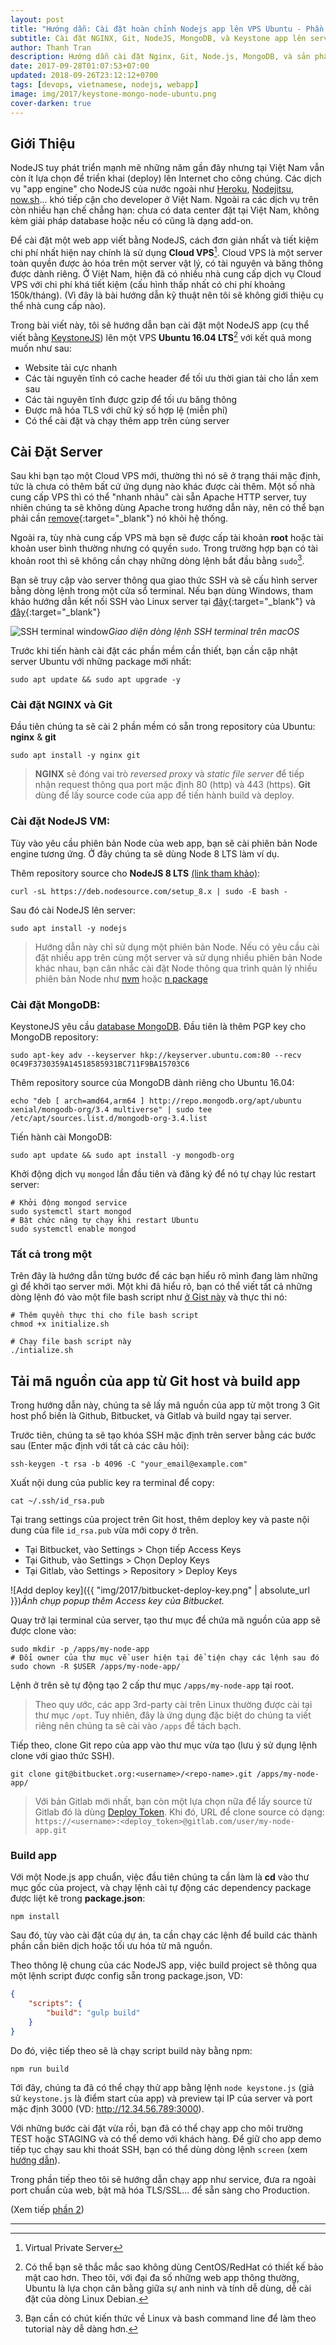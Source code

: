 ```yaml
---
layout: post
title: "Hướng dẫn: Cài đặt hoàn chỉnh Nodejs app lên VPS Ubuntu - Phần 1"
subtitle: Cài đặt NGINX, Git, NodeJS, MongoDB, và Keystone app lên server Ubuntu 16.04 LTS
author: Thanh Tran
description: Hướng dẫn cài đặt Nginx, Git, Node.js, MongoDB, và sản phẩm viết bằng Keystone.js lên server Ubuntu 16.04 LTS
date: 2017-09-28T01:07:53+07:00
updated: 2018-09-26T23:12:12+0700
tags: [devops, vietnamese, nodejs, webapp]
image: img/2017/keystone-mongo-node-ubuntu.png
cover-darken: true
---
```


## Giới Thiệu

NodeJS tuy phát triển mạnh mẽ những năm gần đây nhưng tại Việt Nam vẫn còn ít lựa chọn để triển khai (deploy) lên Internet cho công chúng. Các dịch vụ "app engine" cho NodeJS của nước ngoài như [Heroku](https://www.heroku.com/), [Nodejitsu](https://nodejitsu.com/), [now.sh](https://zeit.co/now)... khó tiếp cận cho developer ở Việt Nam. Ngoài ra các dịch vụ trên còn nhiều hạn chế chẳng hạn: chưa có data center đặt tại Việt Nam, không kèm giải pháp database hoặc nếu có cũng là dạng add-on.

Để cài đặt một web app viết bằng NodeJS, cách đơn giản nhất và tiết kiệm chi phí nhất hiện nay chính là sử dụng **Cloud VPS**[^1]. Cloud VPS là một server toàn quyền được ảo hóa trên một server vật lý, có tài nguyên và băng thông được dành riêng. Ở Việt Nam, hiện đã có nhiều nhà cung cấp dịch vụ Cloud VPS với chi phí khá tiết kiệm (cấu hình thấp nhất có chi phí khoảng 150k/tháng). (Vì đây là bài hướng dẫn kỹ thuật nên tôi sẽ không giới thiệu cụ thể nhà cung cấp nào).

Trong bài viết này, tôi sẽ hướng dẫn bạn cài đặt một NodeJS app (cụ thể viết bằng [KeystoneJS](http://keystonejs.com/)) lên một VPS **Ubuntu 16.04 LTS**[^2] với kết quả mong muốn như sau:

- Website tải cực nhanh
- Các tài nguyên tĩnh có cache header để tối ưu thời gian tải cho lần xem sau
- Các tài nguyên tĩnh được gzip để tối ưu băng thông
- Được mã hóa TLS với chữ ký số hợp lệ (miễn phí)
- Có thể cài đặt và chạy thêm app trên cùng server

## Cài Đặt Server

Sau khi bạn tạo một Cloud VPS mới, thường thì nó sẽ ở trạng thái mặc định, tức là chưa có thêm bất cứ ứng dụng nào khác được cài thêm. Một số nhà cung cấp VPS thì có thể "nhanh nhảu" cài sẵn Apache HTTP server, tuy nhiên chúng ta sẽ không dùng Apache trong hướng dẫn này, nên có thể bạn phải cần [remove](https://askubuntu.com/questions/176964/permanently-removing-apache2){:target="_blank"} nó khỏi hệ thống.

Ngoài ra, tùy nhà cung cấp VPS mà bạn sẽ được cấp tài khoản **root** hoặc tài khoản user bình thường nhưng có quyền `sudo`. Trong trường hợp bạn có tài khoản root thì sẽ không cần chạy những dòng lệnh bắt đầu bằng `sudo`[^3].

Bạn sẽ truy cập vào server thông qua giao thức SSH và sẽ cấu hình server bằng dòng lệnh trong một cửa sổ terminal. Nếu bạn dùng Windows, tham khảo hướng dẫn kết nối SSH vào Linux server tại [đây](https://support.rackspace.com/how-to/connecting-to-linux-from-windows-by-using-putty/){:target="_blank"} và [đây](http://www.wikihow.com/SSH-to-a-Server){:target="_blank"}

![SSH terminal window](/img/2017/ssh-terminal-macos.png)_Giao diện dòng lệnh SSH terminal trên macOS_

Trước khi tiến hành cài đặt các phần mềm cần thiết, bạn cần cập nhật server Ubuntu với những package mới nhất:

```shell
sudo apt update && sudo apt upgrade -y
```

### Cài đặt NGINX và Git

Đầu tiên chúng ta sẽ cài 2 phần mềm có sẵn trong repository của Ubuntu: **nginx** & **git**

```shell
sudo apt install -y nginx git
```

> **NGINX** sẽ đóng vai trò _reversed proxy_ và _static file server_ để tiếp nhận request thông qua port mặc định 80 (http) và 443 (https). **Git** dùng để lấy source code của app để tiến hành build và deploy.

### Cài đặt NodeJS VM:

Tùy vào yêu cầu phiên bản Node của web app, bạn sẽ cài phiên bản Node engine tương ứng. Ở đây chúng ta sẽ dùng Node 8 LTS làm ví dụ.

Thêm repository source cho **NodeJS 8 LTS** [(link tham khảo)](https://nodejs.org/en/download/package-manager/#debian-and-ubuntu-based-linux-distributions):

```shell
curl -sL https://deb.nodesource.com/setup_8.x | sudo -E bash -
```

Sau đó cài NodeJS lên server:

```shell
sudo apt install -y nodejs
```

> Hướng dẫn này chỉ sử dụng một phiên bản Node. Nếu có yêu cầu cài đặt nhiều app trên cùng một server và sử dụng nhiều phiên bản Node khác nhau, bạn cân nhắc cài đặt Node thông qua trình quản lý nhiều phiên bản Node như [nvm]( https://github.com/creationix/nvm) hoặc [n package](https://www.npmjs.com/package/n)

### Cài đặt MongoDB:

KeystoneJS yêu cầu [database MongoDB](https://docs.mongodb.com/manual/tutorial/install-mongodb-on-ubuntu/). Đầu tiên là thêm PGP key cho MongoDB repository:

```shell
sudo apt-key adv --keyserver hkp://keyserver.ubuntu.com:80 --recv 0C49F3730359A14518585931BC711F9BA15703C6
```

Thêm repository source của MongoDB dành riêng cho Ubuntu 16.04:

```shell
echo "deb [ arch=amd64,arm64 ] http://repo.mongodb.org/apt/ubuntu xenial/mongodb-org/3.4 multiverse" | sudo tee /etc/apt/sources.list.d/mongodb-org-3.4.list
```

Tiến hành cài MongoDB:

```shell
sudo apt update && sudo apt install -y mongodb-org
```

Khởi động dịch vụ `mongod` lần đầu tiên và đăng ký để nó tự chạy lúc restart server:

```shell
# Khởi động mongod service
sudo systemctl start mongod
# Bật chức năng tự chạy khi restart Ubuntu
sudo systemctl enable mongod
```

### Tất cả trong một

Trên đây là hướng dẫn từng bước để các bạn hiểu rõ mình đang làm những gì để khởi tạo server mới. Một khi đã hiểu rõ, bạn có thể viết tất cả những dòng lệnh đó vào một file bash script như [ở Gist này](https://gist.github.com/trongthanh/e05524446249ad7727b78941f0e93a01) và thực thi nó:

```shell
# Thêm quyền thực thi cho file bash script
chmod +x initialize.sh

# Chạy file bash script này
./intialize.sh
```

## Tải mã nguồn của app từ Git host và build app

Trong hướng dẫn này, chúng ta sẽ lấy mã nguồn của app từ một trong 3 Git host phổ biến là Github, Bitbucket, và Gitlab và build ngay tại server.

Trước tiên, chúng ta sẽ tạo khóa SSH mặc định trên server bằng các bước sau (Enter mặc định với tất cả các câu hỏi):

```shell
ssh-keygen -t rsa -b 4096 -C "your_email@example.com"
```

Xuất nội dung của public key ra terminal để copy:

```shell
cat ~/.ssh/id_rsa.pub
```

Tại trang settings của project trên Git host, thêm deploy key và paste nội dung của file `id_rsa.pub` vừa mới copy ở trên.

- Tại Bitbucket, vào Settings > Chọn tiếp Access Keys
- Tại Github, vào Settings > Chọn Deploy Keys
- Tại Gitlab, vào Settings > Repository > Deploy Keys

![Add deploy key]({{ "img/2017/bitbucket-deploy-key.png" | absolute_url }})_Ảnh chụp popup thêm Access key của Bitbucket._

Quay trở lại terminal của server, tạo thư mục để chứa mã nguồn của app sẽ được clone vào:

```shell
sudo mkdir -p /apps/my-node-app
# Đổi owner của thư mục về user hiện tại để tiện chạy các lệnh sau đó
sudo chown -R $USER /apps/my-node-app/
```

Lệnh ở trên sẽ tự động tạo 2 cấp thư mục `/apps/my-node-app` tại root.

> Theo quy ước, các app 3rd-party cài trên Linux thường được cài tại thư mục `/opt`. Tuy nhiên, đây là ứng dụng đặc biệt do chúng ta viết riêng nên chúng ta sẽ cài vào `/apps` để tách bạch.

Tiếp theo, clone Git repo của app vào thư mục vừa tạo (lưu ý sử dụng lệnh clone với giao thức SSH).

```shell
git clone git@bitbucket.org:<username>/<repo-name>.git /apps/my-node-app/
```

> Với bản Gitlab mới nhất, bạn còn một lựa chọn nữa để lấy source từ Gitlab đó là dùng [Deploy Token](https://docs.gitlab.com/ee/user/project/deploy_tokens/). Khi đó, URL để clone source có dạng: `https://<username>:<deploy_token>@gitlab.com/user/my-node-app.git`

### Build app

Với một Node.js app chuẩn, việc đầu tiên chúng ta cần làm là **cd** vào thư mục gốc của project, và chạy lệnh cài tự động các dependency package được liệt kê trong **package.json**:

```shell
npm install
```

Sau đó, tùy vào cài đặt của dự án, ta cần chạy các lệnh để build các thành phần cần biên dịch hoặc tối ưu hóa từ mã nguồn.

Theo thông lệ chung của các NodeJS app, việc build project sẽ thông qua một lệnh script được config sẵn trong package.json, VD:

```json
{
    "scripts": {
        "build": "gulp build"
    }
}
```

Do đó, việc tiếp theo sẽ là chạy script build này bằng npm:

```shell
npm run build
```

Tới đây, chúng ta đã có thể chạy thử app bằng lệnh `node keystone.js` (giả sử `keystone.js` là điểm start của app) và preview tại IP của server và port mặc định 3000 (VD: http://12.34.56.789:3000).

Với những bước cài đặt vừa rồi, bạn đã có thể chạy app cho môi trường TEST hoặc STAGING và có thể demo với khách hàng. Để giữ cho app demo tiếp tục chạy sau khi thoát SSH, bạn có thể dùng dòng lệnh `screen` (xem [hướng dẫn](https://askubuntu.com/questions/904373/how-to-use-screen-command)).

Trong phần tiếp theo tôi sẽ hướng dẫn chạy app như service, đưa ra ngoài port chuẩn của web, bật mã hóa TLS/SSL... để sẵn sàng cho Production.

(Xem tiếp [phần 2](https://int3ractive.com/2018/09/huong-dan-cai-dat-nodejs-app-len-vps-phan-2.html))

---
[^1]: Virtual Private Server
[^2]: Có thể bạn sẽ thắc mắc sao không dùng CentOS/RedHat có thiết kế bảo mật cao hơn. Theo tôi, với đại đa số những web app thông thường, Ubuntu là lựa chọn cân bằng giữa sự anh ninh và tính dễ dùng, dễ cài đặt của dòng Linux Debian.
[^3]: Bạn cần có chút kiến thức về Linux và bash command line để làm theo tutorial này dễ dàng hơn.
